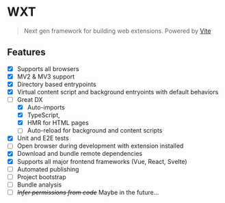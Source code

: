 # WXT

> Next gen framework for building web extensions. Powered by [Vite](https://vitejs.dev/)

## Features

- [x] Supports all browsers
- [x] MV2 & MV3 support
- [x] Directory based entrypoints
- [x] Virtual content script and background entryoints with default behaviors
- [ ] Great DX
  - [x] Auto-imports
  - [x] TypeScript,
  - [x] HMR for HTML pages
  - [ ] Auto-reload for background and content scripts
- [x] Unit and E2E tests
- [ ] Open browser during development with extension installed
- [x] Download and bundle remote dependencies
- [x] Supports all major frontend frameworks (Vue, React, Svelte)
- [ ] Automated publishing
- [ ] Project bootstrap
- [ ] Bundle analysis
- [ ] ~~_Infer permissions from code_~~ Maybe in the future...
